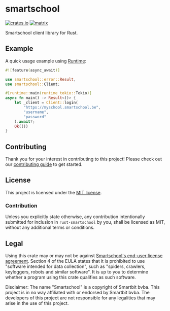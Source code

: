 # smartschool

[![crates.io](https://img.shields.io/crates/v/smartschool.svg)](https://crates.io/crates/smartschool)
[![matrix](https://img.shields.io/matrix/rust-smartschool:matrix.org.svg)](https://matrix.to/#/#rust-smartschool:matrix.org)

Smartschool client library for Rust.

## Example

A quick usage example using [Runtime](https://crates.io/crates/runtime):

```rust
#![feature(async_await)]

use smartschool::error::Result,
use smartschool::Client;

#[runtime::main(runtime_tokio::Tokio)]
async fn main() -> Result<()> {
    let _client = Client::login(
        "https://myschool.smartschool.be",
        "username",
        "password"
    ).await?;
    Ok(())
}
```

## Contributing

Thank you for your interest in contributing to this project! Please check out our [contributing guide](CONTRIBUTING.md) to get started.

## License

This project is licensed under the [MIT license](LICENSE).

### Contribution

Unless you explicitly state otherwise, any contribution intentionally submitted
for inclusion in `rust-smartschool` by you, shall be licensed as MIT, without any additional
terms or conditions.

## Legal

Using this crate may or may not be against [Smartschool's end-user license agreement](https://www.smartschool.be/gebruikersovereenkomst/). Section 4 of the EULA states that it is prohibited to use "software intended for data collection", such as "spiders, crawlers, keyloggers, robots and similar software". It is up to you to determine whether a program using this crate qualifies as such software.

Disclaimer: The name "Smartschool" is a copyright of Smartbit bvba. This project is in no way affiliated with or endorsed by Smartbit bvba. The developers of this project are not responsible for any legalities that may arise in the use of this project.